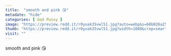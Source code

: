 ```yaml
---
title:  "smooth and pink 😘"
metadate: "hide"
categories: [ God Pussy ]
image: "https://preview.redd.it/r0yuak35vwl51.jpg?auto=webp&s=b0b026a25d3501c2fc4590c2b6d855cf71c5f9f6"
thumb: "https://preview.redd.it/r0yuak35vwl51.jpg?width=1080&crop=smart&auto=webp&s=c28ab05db3883a5b24614e9a63ab9a8493836a37"
visit: ""
---
```

smooth and pink 😘
